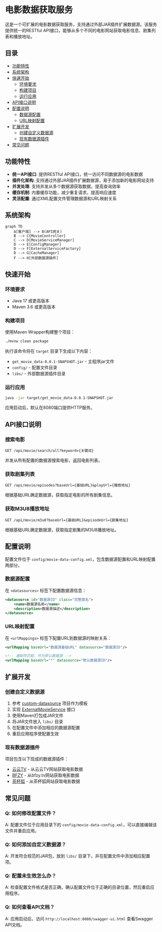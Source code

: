# 电影数据获取服务

这是一个可扩展的电影数据获取服务，支持通过外部JAR插件扩展数据源。该服务提供统一的RESTful API接口，能够从多个不同的电影网站获取电影信息、剧集列表和播放地址。

## 目录

- [功能特性](#功能特性)
- [系统架构](#系统架构)
- [快速开始](#快速开始)
  - [环境要求](#环境要求)
  - [构建项目](#构建项目)
  - [运行应用](#运行应用)
- [API接口说明](#api接口说明)
- [配置说明](#配置说明)
  - [数据源配置](#数据源配置)
  - [URL映射配置](#url映射配置)
- [扩展开发](#扩展开发)
  - [创建自定义数据源](#创建自定义数据源)
  - [现有数据源插件](#现有数据源插件)
- [常见问题](#常见问题)

## 功能特性

- **统一API接口**: 提供RESTful API接口，统一访问不同数据源的电影数据
- **插件化架构**: 支持通过外部JAR插件扩展数据源，易于添加新的电影网站支持
- **并发处理**: 支持并发从多个数据源获取数据，提高查询效率
- **缓存机制**: 内置缓存功能，减少重复请求，提高响应速度
- **灵活配置**: 通过XML配置文件管理数据源和URL映射关系

## 系统架构

```mermaid
graph TD
    A[客户端] --> B(API网关)
    B --> C{MovieController}
    C --> D[MovieServiceManager]
    D --> E[ConfigManager]
    D --> F[ExternalServiceFactory]
    D --> G[CacheManager]
    F --> H[外部数据源插件]
```

## 快速开始

### 环境要求

- Java 17 或更高版本
- Maven 3.6 或更高版本

### 构建项目

使用Maven Wrapper构建整个项目：

```bash
./mvnw clean package
```

执行该命令将在 `target` 目录下生成以下内容：
- `get_movie_data-0.0.1-SNAPSHOT.jar` - 主程序jar文件
- `config/` - 配置文件目录
- `libs/` - 外部数据源插件目录

### 运行应用

```bash
java -jar target/get_movie_data-0.0.1-SNAPSHOT.jar
```

应用启动后，默认在8080端口提供HTTP服务。

## API接口说明

### 搜索电影

```
GET /api/movie/search/all?keyword={关键词}
```

并发从所有配置的数据源搜索电影，返回电影列表。

### 获取剧集列表

```
GET /api/movie/episodes?baseUrl={基础URL}&playUrl={播放地址}
```

根据基础URL确定数据源，获取指定电影的所有剧集信息。

### 获取M3U8播放地址

```
GET /api/movie/m3u8?baseUrl={基础URL}&episodeUrl={剧集地址}
```

根据基础URL确定数据源，获取指定剧集的M3U8播放地址。

## 配置说明

配置文件位于 `config/movie-data-config.xml`，包含数据源配置和URL映射配置两部分。

### 数据源配置

在 `<datasources>` 标签下配置数据源信息：

```xml
<datasource id="数据源ID" class="完整类名">
    <name>数据源名称</name>
    <description>数据源描述</description>
</datasource>
```

### URL映射配置

在 `<urlMappings>` 标签下配置URL到数据源的映射关系：

```xml
<urlMapping baseUrl="数据源基础URL" datasource="数据源ID"/>

<!-- 通配符匹配，作为默认数据源 -->
<urlMapping baseUrl="*" datasource="默认数据源ID"/>
```

## 扩展开发

### 创建自定义数据源

1. 参考 [custom-datasource](custom-datasource/) 项目作为模板
2. 实现 [ExternalMovieService](src/main/java/org/example/get_movie_data/service/ExternalMovieService.java) 接口
3. 使用Maven打包成JAR文件
4. 将JAR文件放入 `libs/` 目录
5. 在配置文件中添加相应的数据源配置
6. 重启应用程序使配置生效

### 现有数据源插件

项目包含以下现成的数据源插件：

- [云云TV](yuny/README.md) - 从云云TV网站获取电影数据
- [BFZY](bfzy/README.md) - 从bfzy.tv网站获取电影数据
- [茶杯狐](chabeigu/README.md) - 从茶杯狐网站获取电影数据

## 常见问题

### Q: 如何修改配置文件？

A: 配置文件位于应用目录下的 `config/movie-data-config.xml`，可以直接编辑该文件并重启应用。

### Q: 如何添加自定义数据源？

A: 开发符合规范的JAR包，放到 `libs/` 目录下，并在配置文件中添加相应配置项。

### Q: 配置未生效怎么办？

A: 检查配置文件格式是否正确，确认配置文件位于正确的目录位置，然后重启应用程序。

### Q: 如何查看API文档？

A: 应用启动后，访问 `http://localhost:8080/swagger-ui.html` 查看Swagger API文档。

